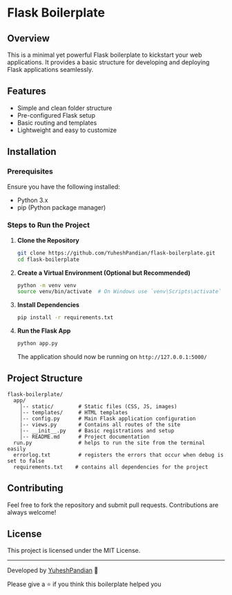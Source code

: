 # Flask Boilerplate

## Overview
This is a minimal yet powerful Flask boilerplate to kickstart your web applications. It provides a basic structure for developing and deploying Flask applications seamlessly.

## Features
- Simple and clean folder structure
- Pre-configured Flask setup
- Basic routing and templates
- Lightweight and easy to customize

## Installation

### Prerequisites
Ensure you have the following installed:
- Python 3.x
- pip (Python package manager)

### Steps to Run the Project
1. **Clone the Repository**
   ```bash
   git clone https://github.com/YuheshPandian/flask-boilerplate.git
   cd flask-boilerplate
   ```

2. **Create a Virtual Environment (Optional but Recommended)**
   ```bash
   python -m venv venv
   source venv/bin/activate  # On Windows use `venv\Scripts\activate`
   ```

3. **Install Dependencies**
   ```bash
   pip install -r requirements.txt
   ```

4. **Run the Flask App**
   ```bash
   python app.py
   ```
   The application should now be running on `http://127.0.0.1:5000/`

## Project Structure
```
flask-boilerplate/
  app/
    │-- static/        # Static files (CSS, JS, images)
    │-- templates/     # HTML templates
    │-- config.py      # Main Flask application configuration
    |-- views.py       # Contains all routes of the site
    |-- __init__.py    # Basic registrations and setup
    │-- README.md      # Project documentation
  run.py               # helps to run the site from the terminal easily
  errorlog.txt         # registers the errors that occur when debug is set to false
  requirements.txt    # contains all dependencies for the project
```

## Contributing
Feel free to fork the repository and submit pull requests. Contributions are always welcome!

## License
This project is licensed under the MIT License.

---
Developed by [YuheshPandian](https://github.com/YuheshPandian) 🚀

Please give a ⭐ if you think this boilerplate helped you

